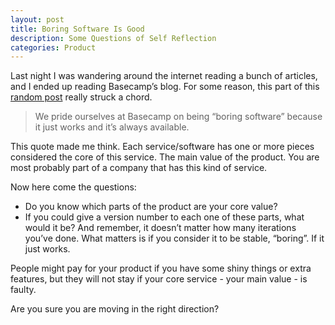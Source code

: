 ```yaml
---
layout: post
title: Boring Software Is Good
description: Some Questions of Self Reflection
categories: Product
---
```


Last night I was wandering around the internet reading a bunch of articles, and I ended up reading Basecamp’s blog. For some reason, this part of this [random post](https://m.signalvnoise.com/postmortem-on-the-read-only-outage-of-basecamp-on-november-9th-2018/) really struck a chord.

> We pride ourselves at Basecamp on being “boring software” because it just works and it’s always available.

This quote made me think. Each service/software has one or more pieces considered the core of this service. The main value of the product. You are most probably part of a company that has this kind of service.

Now here come the questions:

* Do you know which parts of the product are your core value?
* If you could give a version number to each one of these parts, what would it be? And remember, it doesn’t matter how many iterations you’ve done. What matters is if you consider it to be stable, “boring”. If it just works.

People might pay for your product if you have some shiny things or extra features, but they will not stay if your core service - your main value - is faulty.

Are you sure you are moving in the right direction?
